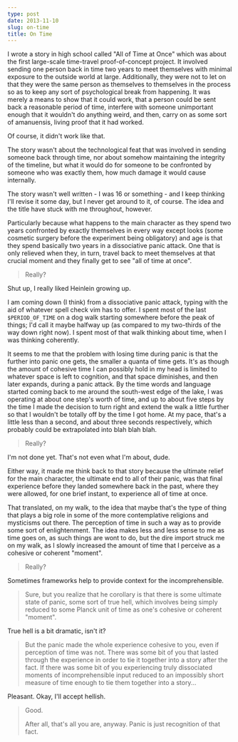 ```yaml
---
type: post
date: 2013-11-10
slug: on-time
title: On Time
---
```


I wrote a story in high school called "All of Time at Once" which was about the
first large-scale time-travel proof-of-concept project.  It involved sending one
person back in time two years to meet themselves with minimal exposure to the
outside world at large.  Additionally, they were not to let on that they were
the same person as themselves to themselves in the process so as to keep any
sort of psychological break from happening.  It was merely a means to show that
it could work, that a person could be sent back a reasonable period of time,
interfere with someone unimportant enough that it wouldn't do anything weird,
and then, carry on as some sort of amanuensis, living proof that it had worked.

Of course, it didn't work like that.

The story wasn't about the technological feat that was involved in sending
someone back through time, nor about somehow maintaining the integrity of the
timeline, but what it would do for someone to be confronted by someone who was
exactly them, how much damage it would cause internally.

The story wasn't well written - I was 16 or something - and I keep thinking I'll
revise it some day, but I never get around to it, of course.  The idea and the
title have stuck with me throughout, however.

Particularly because what happens to the main character as they spend two years
confronted by exactly themselves in every way except looks (some cosmetic
surgery before the experiment being obligatory) and age is that they spend
basically two years in a dissociative panic attack.  One that is only relieved
when they, in turn, travel back to meet themselves at that crucial moment and
they finally get to see "all of time at once".

> Really?

Shut up, I really liked Heinlein growing up.

I am coming down (I think) from a dissociative panic attack, typing with the aid
of whatever spell check vim has to offer.  I spent most of the last
`$PERIOD_OF_TIME` on a dog walk starting somewhere before the peak of things;
I'd call it maybe halfway up (as compared to my two-thirds of the way down right
now).  I spent most of that walk thinking about time, when I was thinking
coherently.

It seems to me that the problem with losing time during panic is that the
further into panic one gets, the smaller a quanta of time gets.  It's as though
the amount of cohesive time I can possibly hold in my head is limited to
whatever space is left to cognition, and that space diminishes, and then later
expands, during a panic attack.  By the time words and language started coming
back to me around the south-west edge of the lake, I was operating at about one
step's worth of time, and up to about five steps by the time I made the decision
to turn right and extend the walk a little further so that I wouldn't be totally
off by the time I got home.  At my pace, that's a little less than a second, and
about three seconds respectively, which probably could be extrapolated into blah
blah blah.

> Really?

I'm not done yet.  That's not even what I'm about, dude.

Either way, it made me think back to that story because the ultimate relief for
the main character, the ultimate end to all of their panic, was that final
experience before they landed somewhere back in the past, where they were
allowed, for one brief instant, to experience all of time at once.

That translated, on my walk, to the idea that maybe that's the type of thing
that plays a big role in some of the more contemplative religions and mysticisms
out there.  The perception of time in such a way as to provide some sort of
enlightenment.  The idea makes less and less sense to me as time goes on, as
such things are wont to do, but the dire import struck me on my walk, as I
slowly increased the amount of time that I perceive as a cohesive or coherent
"moment".

> Really?

Sometimes frameworks help to provide context for the incomprehensible.

> Sure, but you realize that
> he corollary is that there is some ultimate state of panic, some sort of true
> hell, which involves being simply reduced to some Planck unit of time as one's
> cohesive or coherent "moment".

True hell is a bit dramatic, isn't it?

> But the panic made the whole experience cohesive to you, even if perception of
> time was not.  There was some bit of you that lasted through the experience
> in order to tie it together into a story after the fact.  If there was some
> bit of you experiencing truly dissociated moments of incomprehensible input
> reduced to an impossibly short measure of time enough to tie them together
> into a story...

Pleasant.  Okay, I'll accept hellish.

> Good.
>
> After all, that's all you are, anyway.  Panic is just recognition of that
> fact.
